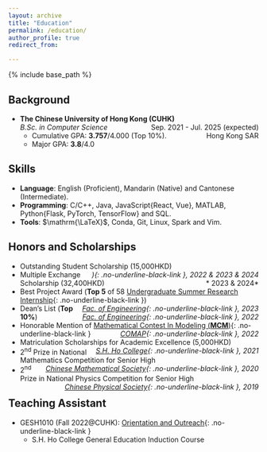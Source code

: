 ```yaml
---
layout: archive
title: "Education"
permalink: /education/
author_profile: true
redirect_from:

---
```


{% include base_path %} 

## Background

* **The Chinese University of Hong Kong (CUHK)**
  <span style="float: right;">Sep. 2021 - Jul. 2025 (expected)</span>  
  *B.Sc. in Computer Science*
  <span style="float: right;">Hong Kong SAR</span>  
  * Cumulative GPA: **3.757**/4.000 (Top 10%).
  * Major GPA: **3.8**/4.0

## Skills

* **Language**: English (Proficient), Mandarin (Native) and Cantonese (Intermediate).
* **Programming**:  C/C++, Java, JavaScript{React, Vue}, MATLAB, Python{Flask, PyTorch, TensorFlow} and SQL.
* **Tools**: $\mathrm{\LaTeX}$, Conda, Git, Linux, Spark and Vim.


## Honors and Scholarships
* Outstanding Student Scholarship (15,000HKD)<span style="float: right;">*){: .no-underline-black-link }, 2022 & 2023 & 2024*</span>  
* Multiple Exchange Scholarship (32,400HKD)<span style="float: right;">* 2023 & 2024*</span>
* Best Project Award (**Top 5** of 58 [Undergraduate Summer Research Internship](https://www.erg.cuhk.edu.hk/erg/SummerResearchInternship){: .no-underline-black-link })<span style="float: right;">*[Fac. of Engineering](https://www.erg.cuhk.edu.hk/erg/){: .no-underline-black-link }, 2023*</span>  
* Dean’s List (**Top 10%**)<span style="float: right;">*[Fac. of Engineering](https://www.erg.cuhk.edu.hk/erg/){: .no-underline-black-link }, 2022*</span>  
* Honorable Mention of [Mathematical Contest In Modeling (**MCM**)](https://www.comap.com/contests/mcm-icm){: .no-underline-black-link }<span style="float: right;">*[COMAP](https://www.comap.com){: .no-underline-black-link }, 2022*</span>  
* Matriculation Scholarships for Academic Excellence (5,000HKD)<span style="float: right;">*[S.H. Ho College](https://www.shho.cuhk.edu.hk){: .no-underline-black-link }, 2021*</span>
* 2<sup>nd</sup> Prize in National Mathematics Competition for Senior High<span style="float: right;">*[Chinese Mathematical Society](https://www.cms.org.cn/en/Home/about/about.html){: .no-underline-black-link }, 2020*</span>  
* 2<sup>nd</sup> Prize in National Physics Competition for Senior High<span style="float: right;">*[Chinese Physical Society](http://cps-old.t2.dyuntech.com/English.htm){: .no-underline-black-link }, 2019*</span>  


## Teaching Assistant

* GESH1010 (Fall 2022@CUHK): [Orientation and Outreach](https://www.shho.cuhk.edu.hk/general-education/induction-course-gesh1010-orientation-and-outreach/){: .no-underline-black-link }
  * S.H. Ho College General Education Induction Course
